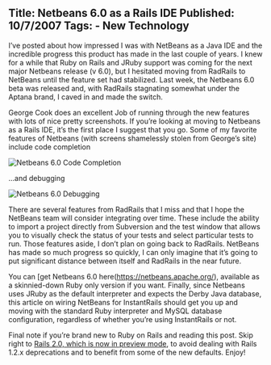 Title: Netbeans 6.0 as a Rails IDE
Published: 10/7/2007
Tags:
    - New Technology
---
I’ve posted about how impressed I was with NetBeans as a Java IDE and the incredible progress this product has made in the last couple of years. I knew for a while that Ruby on Rails and JRuby support was coming for the next major Netbeans release (v 6.0), but I hesitated moving from RadRails to NetBeans until the feature set had stabilized. Last week, the Netbeans 6.0 beta was released and, with RadRails stagnating somewhat under the Aptana brand, I caved in and made the switch.

George Cook does an excellent Job of running through the new features with lots of nice pretty screenshots. If you’re looking at moving to Netbeans as a Rails IDE, it’s the first place I suggest that you go. Some of my favorite features of Netbeans (with screens shamelessly stolen from George’s site) include code completion

![Netbeans 6.0 Code Completion](http://s3.beckshome.com/20071001-Netbeans-6-0-Code-Completion.png)

…and debugging

![Netbeans 6.0 Debugging](http://s3.beckshome.com/20071001-Netbeans-6-0-Debugging.png)

There are several features from RadRails that I miss and that I hope the NetBeans team will consider integrating over time. These include the ability to import a project directly from Subversion and the test window that allows you to visually check the status of your tests and select particular tests to run. Those features aside, I don’t plan on going back to RadRails. NetBeans has made so much progress so quickly, I can only imagine that it’s going to put significant distance between itself and RadRails in the near future.

You can [get Netbeans 6.0 here(https://netbeans.apache.org/), available as a skinnied-down Ruby only version if you want. Finally, since Netbeans uses JRuby as the default interpreter and expects the Derby Java database, this article on wiring NetBeans for InstantRails should get you up and moving with the standard Ruby interpreter and MySQL database configuration, regardless of whether you’re using InstantRails or not.

Final note if you’re brand new to Ruby on Rails and reading this post. Skip right to [Rails 2.0, which is now in preview mode](https://rubyonrails.org/2007/9/30/rails-2-0-0-preview-release), to avoid dealing with Rails 1.2.x deprecations and to benefit from some of the new defaults. Enjoy!